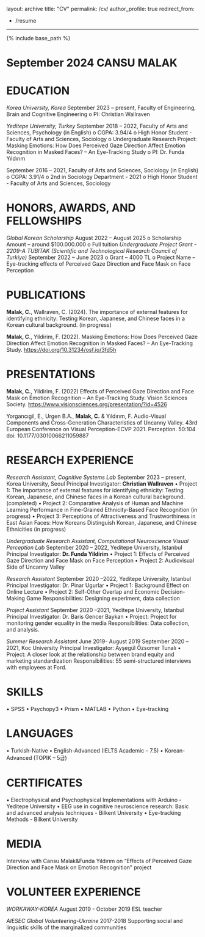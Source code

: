 layout: archive
title: "CV"
permalink: /cv/
author_profile: true
redirect_from:
  - /resume
---

{% include base_path %}

September 2024
CANSU MALAK
==

EDUCATION
===
*Korea University, Korea*
September 2023 – present, Faculty of Engineering, Brain and Cognitive Engineering
o	PI: Christian Wallraven

*Yeditepe University, Turkey*
September 2018 – 2022, Faculty of Arts and Sciences, Psychology (in English)
o	CGPA: 3.94/4
o	High Honor Student - Faculty of Arts and Sciences, Sociology 
o	Undergraduate Research Project: Masking Emotions: How Does Perceived Gaze Direction Affect Emotion Recognition in Masked Faces? – An Eye-Tracking Study
o	PI: Dr. Funda Yıldırım

September 2016 – 2021, Faculty of Arts and Sciences, Sociology (in English)
o	CGPA: 3.91/4
o	2nd in Sociology Department  - 2021
o	High Honor Student - Faculty of Arts and Sciences, Sociology 

HONORS, AWARDS, AND FELLOWSHIPS
===
*Global Korean Scholarship*
August 2022 – August 2025
o	Scholarship Amount – around $100.000.000
o	Full tuition 
*Undergraduate Project Grant - 2209-A TUBITAK (Scientific and Technological Research Council of Turkiye)*
September 2022 – June 2023
o	Grant  – 4000 TL 
o	Project Name – Eye-tracking effects of Perceived Gaze Direction and Face Mask on Face Perception

PUBLICATIONS
===
**Malak, C.**, Wallraven, C. (2024). The importance of external features for identifying ethnicity: Testing Korean, Japanese, and Chinese faces in a Korean cultural background. (in progress)

**Malak, C.**, Yildirim, F. (2022). Masking Emotions: How Does Perceived Gaze Direction Affect Emotion Recognition in Masked Faces? – An Eye-Tracking Study. https://doi.org/10.31234/osf.io/3fd5h 

PRESENTATIONS
===
**Malak, C.**, Yildirim, F. (2022) Effects of Perceived Gaze Direction and Face Mask on Emotion Recognition – An Eye-Tracking Study. Vision Sciences Society. https://www.visionsciences.org/presentation/?id=4526

Yorgancıgil, E., Urgen B.A., **Malak, C.** & Yıldırım, F.  Audio-Visual Components and Cross-Generation Characteristics of Uncanny Valley. 43rd European Conference on Visual Perception-ECVP 2021. Perception. 50:104 doi: 10.1177/03010066211059887       

RESEARCH EXPERIENCE
===
*Research Assistant, Cognitive Systems Lab*
September 2023 – present, Korea University, Seoul
Principal Investigator: **Christian Wallraven**
•	Project 1: The importance of external features for identifying ethnicity: Testing Korean, Japanese, and Chinese faces in a Korean cultural background. (completed)
•	Project 2: Comparative Analysis of Human and Machine Learning Performance in Fine-Grained Ethnicity-Based Face Recognition (in progress)
•	Project 3: Perceptions of Attractiveness and Trustworthiness in East Asian Faces: How Koreans Distinguish Korean, Japanese, and Chinese Ethnicities (in progress)

*Undergraduate Research Assistant, Computational Neuroscience Visual Perception Lab*
September 2020 – 2022, Yeditepe University, Istanbul
Principal Investigator: **Dr. Funda Yildirim**
•	Project 1: Effects of Perceived Gaze Direction and Face Mask on Face Perception
•	Project 2: Audiovisual Side of Uncanny Valley

*Research Assistant* 
September 2020 –2022, Yeditepe University, Istanbul 
Principal Investigator: Dr. Pinar Ugurlar
•	Project 1: Background Effect on Online Lecture
•	Project 2: Self-Other Overlap and Economic Decision-Making Game
Responsibilities: Designing experiment, data collection 

*Project Assistant*
September 2020 –2021, Yeditepe University, Istanbul 
Principal Investigator: Dr. Baris Gencer Baykan
•	Project: Project for monitoring gender equality in the media
Responsibilities: Data collection, and analysis.

*Summer Research Assistant* 
June 2019- August 2019 September 2020 –2021, Koc University Principal Investigator: Ayşegül Özsomer Tunalı
•	Project: A closer look at the relationship between brand equity and marketing standardization
Responsibilities: 55 semi-structured interviews with employees at Ford.

SKILLS
===
•	SPSS 
•	Psychopy3
•	Prism
•	MATLAB 
•	Python 
•	Eye-tracking

LANGUAGES
===
•	Turkish-Native
•	English-Advanced (IELTS Academic – 7.5)
•	Korean-Advanced (TOPIK – 5급) 

CERTIFICATES
===
•	Electrophysical and Psychophysical Implementations with Arduino -Yeditepe University
•	EEG use in cognitive neuroscience research: Basic and advanced analysis techniques - Bilkent University
•	Eye-tracking Methods - Bilkent University 

MEDIA
===
Interview with Cansu Malak&Funda Yıldırım on “Effects of Perceived Gaze Direction and Face Mask on Emotion Recognition" project 

VOLUNTEER EXPERIENCE 
===
*WORKAWAY-KOREA*
August 2019 - October 2019
ESL teacher

*AIESEC Global Volunteering-Ukraine*
2017-2018 
Supporting social and linguistic skills of the marginalized communities



